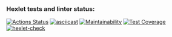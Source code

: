 ### Hexlet tests and linter status:
[![Actions Status](https://github.com/SageUniverse95/frontend-project-46/workflows/hexlet-check/badge.svg)](https://github.com/SageUniverse95/frontend-project-46/actions)
[![asciicast](https://asciinema.org/a/sivhPCNKxTl5XgTc3q0tksVAc.svg)](https://asciinema.org/a/sivhPCNKxTl5XgTc3q0tksVAc)
[![Maintainability](https://api.codeclimate.com/v1/badges/393e9521d33802a40280/maintainability)](https://codeclimate.com/github/SageUniverse95/frontend-project-46/maintainability)
[![Test Coverage](https://api.codeclimate.com/v1/badges/393e9521d33802a40280/test_coverage)](https://codeclimate.com/github/SageUniverse95/frontend-project-46/test_coverage)
[![hexlet-check](https://github.com/SageUniverse95/frontend-project-46/actions/workflows/hexlet-check.yml/badge.svg)](https://github.com/SageUniverse95/frontend-project-46/actions/workflows/hexlet-check.yml)
